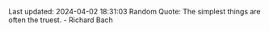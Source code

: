Last updated: 2024-04-02 18:31:03
Random Quote: The simplest things are often the truest. - Richard Bach